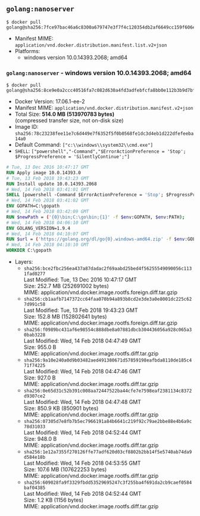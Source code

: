 ## `golang:nanoserver`

```console
$ docker pull golang@sha256:7fce97bac46a6c8300a679747e3f7f4c120354db2af6649cc159f606e4337522
```

-	Manifest MIME: `application/vnd.docker.distribution.manifest.list.v2+json`
-	Platforms:
	-	windows version 10.0.14393.2068; amd64

### `golang:nanoserver` - windows version 10.0.14393.2068; amd64

```console
$ docker pull golang@sha256:8ce9e0a2ccc40516fa7c082d630a4fd3adfebfcfa8bb0e112b3b9d7bf529388a
```

-	Docker Version: 17.06.1-ee-2
-	Manifest MIME: `application/vnd.docker.distribution.manifest.v2+json`
-	Total Size: **514.0 MB (513970783 bytes)**  
	(compressed transfer size, not on-disk size)
-	Image ID: `sha256:78c23238fee11e7c6d449e7f6352f5f0b0568fe1dc3d4eb1d222dfefeeba14a0`
-	Default Command: `["c:\\windows\\system32\\cmd.exe"]`
-	`SHELL`: `["powershell","-Command","$ErrorActionPreference = 'Stop'; $ProgressPreference = 'SilentlyContinue';"]`

```dockerfile
# Tue, 13 Dec 2016 10:47:17 GMT
RUN Apply image 10.0.14393.0
# Tue, 13 Feb 2018 19:43:23 GMT
RUN Install update 10.0.14393.2068
# Wed, 14 Feb 2018 03:41:01 GMT
SHELL [powershell -Command $ErrorActionPreference = 'Stop'; $ProgressPreference = 'SilentlyContinue';]
# Wed, 14 Feb 2018 03:41:02 GMT
ENV GOPATH=C:\gopath
# Wed, 14 Feb 2018 03:42:09 GMT
RUN $newPath = ('{0}\bin;C:\go\bin;{1}' -f $env:GOPATH, $env:PATH); 	Write-Host ('Updating PATH: {0}' -f $newPath); 	setx /M PATH $newPath;
# Wed, 14 Feb 2018 04:06:10 GMT
ENV GOLANG_VERSION=1.9.4
# Wed, 14 Feb 2018 04:10:07 GMT
RUN $url = ('https://golang.org/dl/go{0}.windows-amd64.zip' -f $env:GOLANG_VERSION); 	Write-Host ('Downloading {0} ...' -f $url); 	Invoke-WebRequest -Uri $url -OutFile 'go.zip'; 		$sha256 = '880e011ac6f4a509308a62ec6d963dd9d561d0cdc705e93d81c750d7f1c696f4'; 	Write-Host ('Verifying sha256 ({0}) ...' -f $sha256); 	if ((Get-FileHash go.zip -Algorithm sha256).Hash -ne $sha256) { 		Write-Host 'FAILED!'; 		exit 1; 	}; 		Write-Host 'Expanding ...'; 	Expand-Archive go.zip -DestinationPath C:\; 		Write-Host 'Verifying install ("go version") ...'; 	go version; 		Write-Host 'Removing ...'; 	Remove-Item go.zip -Force; 		Write-Host 'Complete.';
# Wed, 14 Feb 2018 04:10:10 GMT
WORKDIR C:\gopath
```

-	Layers:
	-	`sha256:bce2fbc256ea437a87dadac2f69aabd25bed4f56255549090056c1131fad0277`  
		Last Modified: Tue, 13 Dec 2016 10:47:17 GMT  
		Size: 252.7 MB (252691002 bytes)  
		MIME: application/vnd.docker.image.rootfs.foreign.diff.tar.gzip
	-	`sha256:cb1aafb7147372cc64faa070b94a893b8cd2e3de3a0e8001dc225c627d991c58`  
		Last Modified: Tue, 13 Feb 2018 19:43:23 GMT  
		Size: 152.8 MB (152802641 bytes)  
		MIME: application/vnd.docker.image.rootfs.foreign.diff.tar.gzip
	-	`sha256:f0989bc431af6e98554c888dbe8a07881dbcb304436056a928c065a30bab3228`  
		Last Modified: Wed, 14 Feb 2018 04:47:49 GMT  
		Size: 955.0 B  
		MIME: application/vnd.docker.image.rootfs.diff.tar.gzip
	-	`sha256:9a10e240a0d9b03482aed491380671d57859198eafbda8110de185c471f74225`  
		Last Modified: Wed, 14 Feb 2018 04:47:46 GMT  
		Size: 927.0 B  
		MIME: application/vnd.docker.image.rootfs.diff.tar.gzip
	-	`sha256:0e65d31c52b391c008aa72447522ba44cfe7e7598eaf2381134c8372d9307ce2`  
		Last Modified: Wed, 14 Feb 2018 04:47:48 GMT  
		Size: 850.9 KB (850901 bytes)  
		MIME: application/vnd.docker.image.rootfs.diff.tar.gzip
	-	`sha256:07305d7e8fb7b5ec7966191a84b6641c219f92c79ae2bbe88e4b6a9c78d31033`  
		Last Modified: Wed, 14 Feb 2018 04:52:44 GMT  
		Size: 948.0 B  
		MIME: application/vnd.docker.image.rootfs.diff.tar.gzip
	-	`sha256:1e12a7355f270126ffe77adf620d03cf8802b2bb14f5e5740ab74da9d584e18b`  
		Last Modified: Wed, 14 Feb 2018 04:53:55 GMT  
		Size: 107.6 MB (107622253 bytes)  
		MIME: application/vnd.docker.image.rootfs.diff.tar.gzip
	-	`sha256:609028fa9f3329fbdd53529695247c3f255ba4f691da2cb9caef0584baf04385`  
		Last Modified: Wed, 14 Feb 2018 04:52:44 GMT  
		Size: 1.2 KB (1156 bytes)  
		MIME: application/vnd.docker.image.rootfs.diff.tar.gzip
